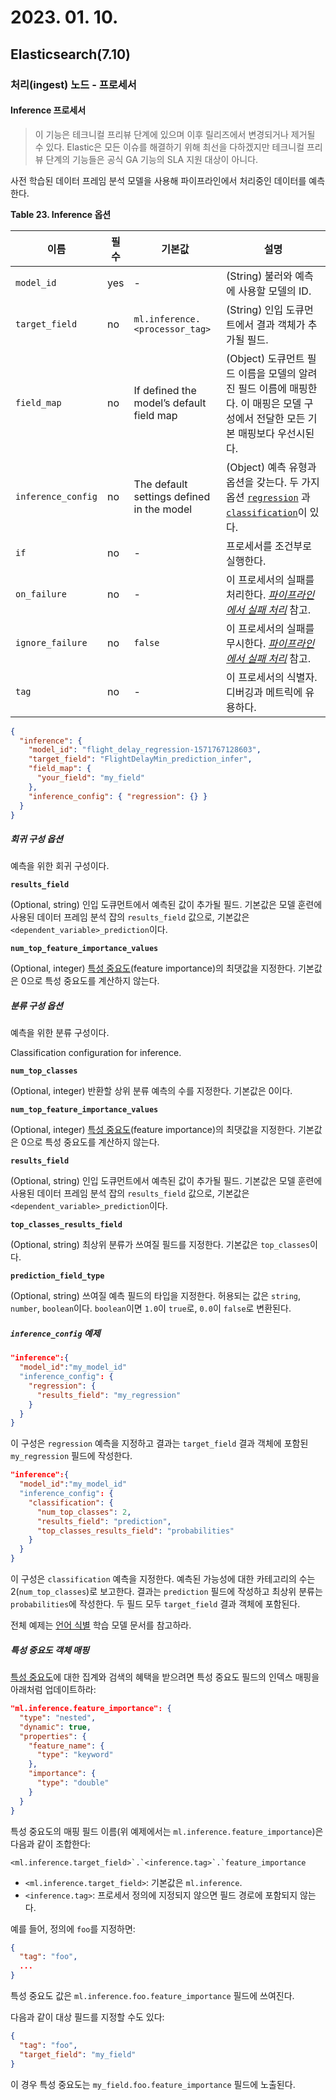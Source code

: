 # 2023. 01. 10.

## Elasticsearch(7.10)

### 처리(ingest) 노드 - 프로세서

#### Inference 프로세서

> 이 기능은 테크니컬 프리뷰 단계에 있으며 이후 릴리즈에서 변경되거나 제거될 수 있다. Elastic은 모든 이슈를 해결하기 위해 최선을 다하겠지만 테크니컬 프리뷰 단계의 기능들은 공식 GA 기능의 SLA 지원 대상이 아니다.

사전 학습된 데이터 프레임 분석 모델을 사용해 파이프라인에서 처리중인 데이터를 예측한다.

**Table 23. Inference 옵션**

| 이름               | 필수 | 기본값                                    | 설명                                                         |
| ------------------ | ---- | ----------------------------------------- | ------------------------------------------------------------ |
| `model_id`         | yes  | -                                         | (String) 불러와 예측에 사용할 모델의 ID.                     |
| `target_field`     | no   | `ml.inference.<processor_tag>`            | (String) 인입 도큐먼트에서 결과 객체가 추가될 필드.          |
| `field_map`        | no   | If defined the model’s default field map  | (Object) 도큐먼트 필드 이름을 모델의 알려진 필드 이름에 매핑한다. 이 매핑은 모델 구성에서 전달한 모든 기본 매핑보다 우선시된다. |
| `inference_config` | no   | The default settings defined in the model | (Object) 예측 유형과 옵션을 갖는다. 두 가지 옵션 [`regression`](https://www.elastic.co/guide/en/elasticsearch/reference/7.10/inference-processor.html#inference-processor-regression-opt) 과 [`classification`](https://www.elastic.co/guide/en/elasticsearch/reference/7.10/inference-processor.html#inference-processor-classification-opt)이 있다. |
| `if`               | no   | -                                         | 프로세서를 조건부로 실행한다.                                |
| `on_failure`       | no   | -                                         | 이 프로세서의 실패를 처리한다. [*파이프라인에서 실패 처리*](https://www.elastic.co/guide/en/elasticsearch/reference/7.10/handling-failure-in-pipelines.html) 참고. |
| `ignore_failure`   | no   | `false`                                   | 이 프로세서의 실패를 무시한다. [*파이프라인에서 실패 처리*](https://www.elastic.co/guide/en/elasticsearch/reference/7.10/handling-failure-in-pipelines.html) 참고. |
| `tag`              | no   | -                                         | 이 프로세서의 식별자. 디버깅과 메트릭에 유용하다.            |

```json
{
  "inference": {
    "model_id": "flight_delay_regression-1571767128603",
    "target_field": "FlightDelayMin_prediction_infer",
    "field_map": {
      "your_field": "my_field"
    },
    "inference_config": { "regression": {} }
  }
}
```

##### 회귀 구성 옵션

예측을 위한 회귀 구성이다.

**`results_field`**

(Optional, string) 인입 도큐먼트에서 예측된 값이 추가될 필드. 기본값은 모델 훈련에 사용된 데이터 프레임 분석 잡의 `results_field` 값으로, 기본값은 `<dependent_variable>_prediction`이다.

**`num_top_feature_importance_values`**

(Optional, integer) [특성 중요도](https://www.elastic.co/guide/en/machine-learning/7.10/ml-feature-importance.html)(feature importance)의 최댓값을 지정한다. 기본값은 0으로 특성 중요도를 계산하지 않는다.

##### 분류 구성 옵션

예측을 위한 분류 구성이다.

Classification configuration for inference.

**`num_top_classes`**

(Optional, integer) 반환할 상위 분류 예측의 수를 지정한다. 기본값은 0이다.

**`num_top_feature_importance_values`**

(Optional, integer) [특성 중요도](https://www.elastic.co/guide/en/machine-learning/7.10/ml-feature-importance.html)(feature importance)의 최댓값을 지정한다. 기본값은 0으로 특성 중요도를 계산하지 않는다.

**`results_field`**

(Optional, string) 인입 도큐먼트에서 예측된 값이 추가될 필드. 기본값은 모델 훈련에 사용된 데이터 프레임 분석 잡의 `results_field` 값으로, 기본값은 `<dependent_variable>_prediction`이다.

**`top_classes_results_field`**

(Optional, string) 최상위 분류가 쓰여질 필드를 지정한다. 기본값은 `top_classes`이다.

**`prediction_field_type`**

(Optional, string) 쓰여질 예측 필드의 타입을 지정한다. 허용되는 값은 `string`, `number`, `boolean`이다. `boolean`이면 `1.0`이 `true`로, `0.0`이 `false`로 변환된다.

##### `inference_config` 예제

```json
"inference":{
  "model_id":"my_model_id"
  "inference_config": {
    "regression": {
      "results_field": "my_regression"
    }
  }
}
```

이 구성은 `regression` 예측을 지정하고 결과는 `target_field` 결과 객체에 포함된 `my_regression` 필드에 작성한다.

```json
"inference":{
  "model_id":"my_model_id"
  "inference_config": {
    "classification": {
      "num_top_classes": 2,
      "results_field": "prediction",
      "top_classes_results_field": "probabilities"
    }
  }
}
```

이 구성은 `classification` 예측을 지정한다. 예측된 가능성에 대한 카테고리의 수는 2(`num_top_classes`)로 보고한다. 결과는 `prediction` 필드에 작성하고 최상위 분류는 `probabilities`에 작성한다. 두 필드 모두 `target_field` 결과 객체에 포함된다.

전체 예제는 [언어 식별][language-identification] 학습 모델 문서를 참고하라.

##### 특성 중요도 객체 매핑

[특성 중요도][feature-importance]에 대한 집계와 검색의 혜택을 받으려면 특성 중요도 필드의 인덱스 매핑을 아래처럼 업데이트하라:

```json
"ml.inference.feature_importance": {
  "type": "nested",
  "dynamic": true,
  "properties": {
    "feature_name": {
      "type": "keyword"
    },
    "importance": {
      "type": "double"
    }
  }
}
```

특성 중요도의 매핑 필드 이름(위 예제에서는 `ml.inference.feature_importance`)은 다음과 같이 조합한다:

```
<ml.inference.target_field>`.`<inference.tag>`.`feature_importance
```

- `<ml.inference.target_field>`: 기본값은 `ml.inference`.
- `<inference.tag>`: 프로세서 정의에 지정되지 않으면 필드 경로에 포함되지 않는다.

예를 들어, 정의에 `foo`를 지정하면:

```json
{
  "tag": "foo",
  ...
}
```

특성 중요도 값은 `ml.inference.foo.feature_importance` 필드에 쓰여진다.

다음과 같이 대상 필드를 지정할 수도 있다:

```json
{
  "tag": "foo",
  "target_field": "my_field"
}
```

이 경우 특성 중요도는 `my_field.foo.feature_importance` 필드에 노출된다.



[language-identification]: https://www.elastic.co/guide/en/machine-learning/7.10/ml-lang-ident.html#ml-lang-ident-example
[feature-importance]: https://www.elastic.co/guide/en/machine-learning/7.10/ml-feature-importance.html
